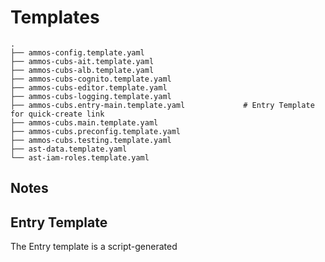 # Templates

```
.
├── ammos-config.template.yaml
├── ammos-cubs-ait.template.yaml
├── ammos-cubs-alb.template.yaml
├── ammos-cubs-cognito.template.yaml
├── ammos-cubs-editor.template.yaml
├── ammos-cubs-logging.template.yaml
├── ammos-cubs.entry-main.template.yaml             # Entry Template for quick-create link
├── ammos-cubs.main.template.yaml
├── ammos-cubs.preconfig.template.yaml
├── ammos-cubs.testing.template.yaml
├── ast-data.template.yaml
└── ast-iam-roles.template.yaml

```


## Notes

## Entry Template

The Entry template is a script-generated
